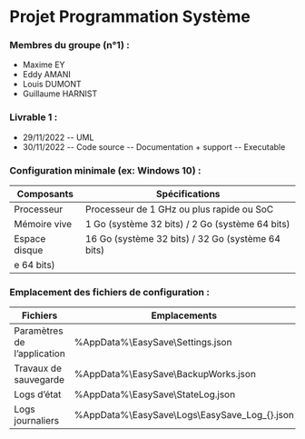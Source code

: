 # Projet Programmation Système

### Membres du groupe (n°1) : 
- Maxime EY
- Eddy AMANI
- Louis DUMONT
- Guillaume HARNIST

### Livrable 1 :
- 29/11/2022
-- UML
- 30/11/2022
-- Code source
-- Documentation + support
-- Executable

### Configuration minimale (ex: Windows 10) :
| Composants      | Spécifications                                      |
|-----------------|-----------------------------------------------------|
| Processeur      | Processeur de 1 GHz ou plus   rapide ou SoC         |
| Mémoire   vive  | 1 Go (système 32 bits) /   2 Go (système 64 bits)   |
| Espace   disque | 16 Go (système 32 bits)   / 32 Go (système 64 bits) |
e 64 bits) |
### Emplacement des fichiers de configuration :
| Fichiers                    | Emplacements                                 |
|-----------------------------|----------------------------------------------|
| Paramètres de l’application | %AppData%\EasySave\Settings.json             |
| Travaux de sauvegarde       | %AppData%\EasySave\BackupWorks.json          |
| Logs d’état                 | %AppData%\EasySave\StateLog.json             |
| Logs journaliers            | %AppData%\EasySave\Logs\EasySave_Log_{}.json |
